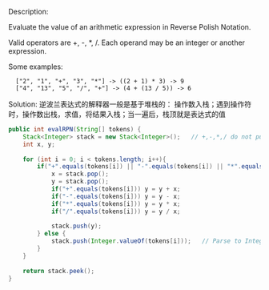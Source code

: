 Description:

Evaluate the value of an arithmetic expression in Reverse Polish Notation.

Valid operators are +, -, *, /. Each operand may be an integer or another expression.

Some examples:

```
  ["2", "1", "+", "3", "*"] -> ((2 + 1) * 3) -> 9
  ["4", "13", "5", "/", "+"] -> (4 + (13 / 5)) -> 6
```

Solution:
逆波兰表达式的解释器一般是基于堆栈的：
操作数入栈；遇到操作符时，操作数出栈，求值，将结果入栈；当一遍后，栈顶就是表达式的值

```java
public int evalRPN(String[] tokens) {
    Stack<Integer> stack = new Stack<Integer>();   // +,-,*,/ do not push in stack, just Integer type number
    int x, y;
    
    for (int i = 0; i < tokens.length; i++){
        if("+".equals(tokens[i]) || "-".equals(tokens[i]) || "*".equals(tokens[i]) || "/".equals(tokens[i])){
            x = stack.pop();
            y = stack.pop();
            if("+".equals(tokens[i])) y = y + x;
            if("-".equals(tokens[i])) y = y - x;
            if("*".equals(tokens[i])) y = y * x;
            if("/".equals(tokens[i])) y = y / x;
            
            stack.push(y);
        } else {
            stack.push(Integer.valueOf(tokens[i]));   // Parse to Integer before push in stack
        }
    }
    
    return stack.peek();
}
```